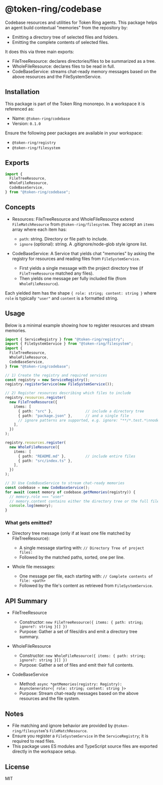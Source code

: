 # @token-ring/codebase

Codebase resources and utilities for Token Ring agents. This package helps an agent build contextual "memories" from the repository by:
- Emitting a directory tree of selected files and folders.
- Emitting the complete contents of selected files.

It does this via three main exports:
- FileTreeResource: declares directories/files to be summarized as a tree.
- WholeFileResource: declares files to be read in full.
- CodeBaseService: streams chat-ready memory messages based on the above resources and the FileSystemService.

## Installation

This package is part of the Token Ring monorepo. In a workspace it is referenced as:

- Name: `@token-ring/codebase`
- Version: `0.1.0`

Ensure the following peer packages are available in your workspace:
- `@token-ring/registry`
- `@token-ring/filesystem`

## Exports

```ts
import {
  FileTreeResource,
  WholeFileResource,
  CodeBaseService,
} from "@token-ring/codebase";
```

## Concepts

- Resources: FileTreeResource and WholeFileResource extend `FileMatchResource` from `@token-ring/filesystem`. They accept an `items` array where each item has:
  - `path`: string. Directory or file path to include.
  - `ignore` (optional): string. A .gitignore/node-glob style ignore list.

- CodeBaseService: A Service that yields chat "memories" by asking the registry for resources and reading files from `FileSystemService`.
  - First yields a single message with the project directory tree (if `FileTreeResource` matched any files).
  - Then yields one message per fully included file (from `WholeFileResource`).

Each yielded item has the shape `{ role: string; content: string }` where `role` is typically `"user"` and `content` is a formatted string.

## Usage

Below is a minimal example showing how to register resources and stream memories.

```ts
import { ServiceRegistry } from "@token-ring/registry";
import { FileSystemService } from "@token-ring/filesystem";
import {
  FileTreeResource,
  WholeFileResource,
  CodeBaseService,
} from "@token-ring/codebase";

// 1) Create the registry and required services
const registry = new ServiceRegistry();
registry.registerService(new FileSystemService());

// 2) Register resources describing which files to include
registry.resources.register(
  new FileTreeResource({
    items: [
      { path: "src" },               // include a directory tree
      { path: "package.json" },      // and a single file
      // ignore patterns are supported, e.g. ignore: "**/*.test.*\nnode_modules/**"
    ],
  })
);

registry.resources.register(
  new WholeFileResource({
    items: [
      { path: "README.md" },         // include entire files
      { path: "src/index.ts" },
    ],
  })
);

// 3) Use CodeBaseService to stream chat-ready memories
const codebase = new CodeBaseService();
for await (const memory of codebase.getMemories(registry)) {
  // memory.role === "user"
  // memory.content contains either the directory tree or the full file content
  console.log(memory);
}
```

### What gets emitted?

- Directory tree message (only if at least one file matched by FileTreeResource):
  - A single message starting with:
    `// Directory Tree of project files:`
  - Followed by the matched paths, sorted, one per line.

- Whole file messages:
  - One message per file, each starting with:
    `// Complete contents of file: <path>`
  - Followed by the file's content as retrieved from `FileSystemService`.

## API Summary

- FileTreeResource
  - Constructor: `new FileTreeResource({ items: { path: string; ignore?: string }[] })`
  - Purpose: Gather a set of files/dirs and emit a directory tree summary.

- WholeFileResource
  - Constructor: `new WholeFileResource({ items: { path: string; ignore?: string }[] })`
  - Purpose: Gather a set of files and emit their full contents.

- CodeBaseService
  - Method: `async *getMemories(registry: Registry): AsyncGenerator<{ role: string; content: string }>`
  - Purpose: Stream chat-ready messages based on the above resources and the file system.

## Notes

- File matching and ignore behavior are provided by `@token-ring/filesystem`'s `FileMatchResource`.
- Ensure you register a `FileSystemService` in the `ServiceRegistry`; it is required to read files.
- This package uses ES modules and TypeScript source files are exported directly in the workspace setup.

## License

MIT